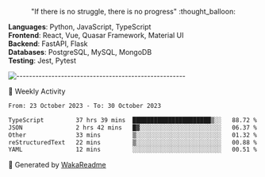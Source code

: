<p align="center"> 
  "If there is no struggle, there is no progress" :thought_balloon:
</p>

<p align="left">
  <strong>Languages</strong>: Python, JavaScript, TypeScript<br>
  <strong>Frontend</strong>: React, Vue, Quasar Framework, Material UI<br>
  <strong>Backend</strong>: FastAPI, Flask<br>
  <strong>Databases</strong>: PostgreSQL, MySQL, MongoDB<br>
  <strong>Testing</strong>: Jest, Pytest<br>
</p>

![-----------------------------------------------------](https://raw.githubusercontent.com/andreasbm/readme/master/assets/lines/vintage.png)

🎯 Weekly Activity

<!--START_SECTION:waka-->

```txt
From: 23 October 2023 - To: 30 October 2023

TypeScript         37 hrs 39 mins  ██████████████████████▒░░   88.72 %
JSON               2 hrs 42 mins   █▓░░░░░░░░░░░░░░░░░░░░░░░   06.37 %
Other              33 mins         ▒░░░░░░░░░░░░░░░░░░░░░░░░   01.32 %
reStructuredText   22 mins         ▒░░░░░░░░░░░░░░░░░░░░░░░░   00.88 %
YAML               12 mins         ░░░░░░░░░░░░░░░░░░░░░░░░░   00.51 %
```

<!--END_SECTION:waka-->


🚀 Generated by [WakaReadme](https://github.com/athul/waka-readme)
